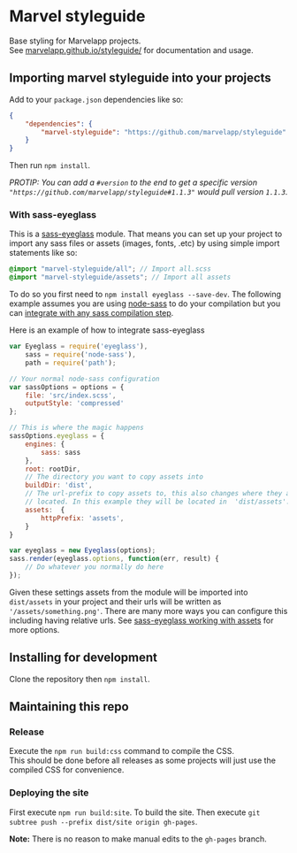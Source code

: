 # Marvel styleguide

Base styling for Marvelapp projects.  
See [marvelapp.github.io/styleguide/](http://marvelapp.github.io/styleguide/) for documentation and usage.

## Importing marvel styleguide into your projects

Add to your `package.json` dependencies like so:

```json
{
	"dependencies": {
		"marvel-styleguide": "https://github.com/marvelapp/styleguide"
	}
}
```
Then run `npm install`.

*PROTIP: You can add a `#version` to the end to get a specific version
`"https://github.com/marvelapp/styleguide#1.1.3"` would pull version `1.1.3`.*

### With sass-eyeglass

This is a [sass-eyeglass](https://github.com/sass-eyeglass/eyeglass) module. That means you can set up your project to import any sass files or assets (images, fonts, .etc) by using simple import statements like so:

```scss
@import "marvel-styleguide/all"; // Import all.scss
@import "marvel-styleguide/assets"; // Import all assets
```

To do so you first need to `npm install eyeglass --save-dev`. The following example assumes you are using [node-sass](https://github.com/sass/node-sass) to do your compilation but you can [integrate with any sass compilation step](https://github.com/sass-eyeglass/eyeglass#building-sass-files-with-eyeglass-support).

Here is an example of how to integrate sass-eyeglass

```js
var Eyeglass = require('eyeglass'),
	sass = require('node-sass'),
	path = require('path');

// Your normal node-sass configuration
var sassOptions = options = {
	file: 'src/index.scss',
	outputStyle: 'compressed'
};

// This is where the magic happens
sassOptions.eyeglass = {
	engines: {
		sass: sass
	},
	root: rootDir,
	// The directory you want to copy assets into
	buildDir: 'dist',
	// The url-prefix to copy assets to, this also changes where they are
	// located. In this example they will be located in  'dist/assets'.
	assets:  {
		httpPrefix: 'assets',
	}
}

var eyeglass = new Eyeglass(options);
sass.render(eyeglass.options, function(err, result) {
	// Do whatever you normally do here
});
```

Given these settings assets from the module will be imported into `dist/assets` in your project and their urls will be written as `'/assets/something.png'`. There are many more ways you can configure this including having relative urls. See [sass-eyeglass working with assets](https://github.com/sass/node-sass) for more options.

## Installing for development

Clone the repository then `npm install`.

## Maintaining this repo

### Release

Execute the `npm run build:css` command to compile the CSS.  
This should be done before all releases as some projects will just use the
compiled CSS for convenience.

### Deploying the site

First execute `npm run build:site`. To build the site.
Then execute `git subtree push --prefix dist/site origin gh-pages`.  

**Note:** There is no reason to make manual edits to the `gh-pages` branch.
